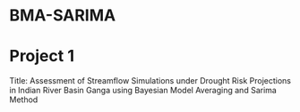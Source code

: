 # BMA-SARIMA
# Project 1 
Title: Assessment of Streamflow Simulations under Drought Risk Projections in Indian River Basin Ganga using Bayesian Model Averaging and Sarima Method 
